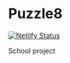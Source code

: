 # Puzzle8
[![Netlify Status](https://api.netlify.com/api/v1/badges/3146fa2c-cae1-4643-ad54-94c8c8b2a3d8/deploy-status)](https://app.netlify.com/sites/puzzle8/deploys)

School project
